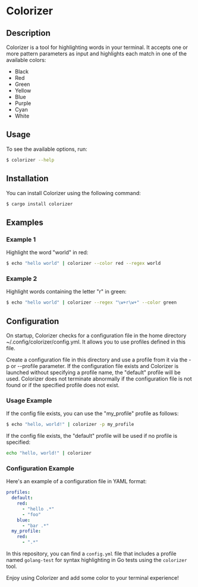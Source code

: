 # Colorizer

## Description

Colorizer is a tool for highlighting words in your terminal. It accepts one or more pattern parameters as input and highlights each match in one of the available colors:

- Black
- Red
- Green
- Yellow
- Blue
- Purple
- Cyan
- White

## Usage

To see the available options, run:

```sh
$ colorizer --help
```

## Installation

You can install Colorizer using the following command:

```sh
$ cargo install colorizer
```

## Examples

### Example 1

Highlight the word "world" in red:

```sh
$ echo "hello world" | colorizer --color red --regex world
```

### Example 2

Highlight words containing the letter "r" in green:

```sh
$ echo "hello world" | colorizer --regex "\w+r\w+" --color green
```

## Configuration

On startup, Colorizer checks for a configuration file in the home directory ~/.config/colorizer/config.yml. It allows you to use profiles defined in this file.

Create a configuration file in this directory and use a profile from it via the -p or --profile parameter. If the configuration file exists and Colorizer is launched without specifying a profile name, the "default" profile will be used. Colorizer does not terminate abnormally if the configuration file is not found or if the specified profile does not exist.

### Usage Example

If the config file exists, you can use the "my_profile" profile as follows:

```sh
$ echo "hello, world!" | colorizer -p my_profile
```

If the config file exists, the "default" profile will be used if no profile is specified:

```sh
echo "hello, world!" | colorizer
```

### Configuration Example

Here's an example of a configuration file in YAML format:

```yml
profiles:
  default:
    red:
      - "hello .*"
      - "foo"
    blue:
      - "bar .*"
  my_profile:
    red:
      - ".*"
```

In this repository, you can find a `config.yml` file that includes a profile named `golang-test` for syntax highlighting in Go tests using the `colorizer` tool.

Enjoy using Colorizer and add some color to your terminal experience!
